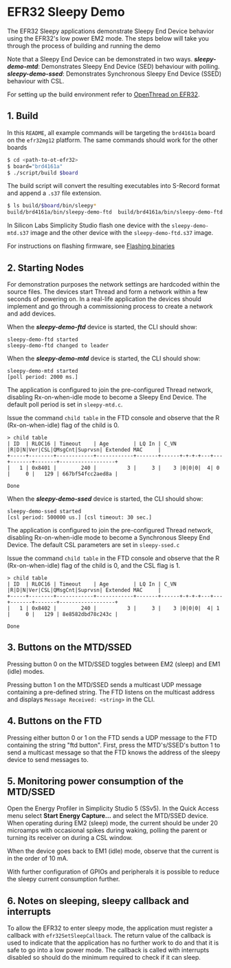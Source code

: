 # EFR32 Sleepy Demo

The EFR32 Sleepy applications demonstrate Sleepy End Device behavior using the EFR32's low power EM2 mode. The steps below will take you through the process of building and running the demo

Note that a Sleepy End Device can be demonstrated in two ways.
**_sleepy-demo-mtd_**: Demonstrates Sleepy End Device (SED) behaviour with polling.
**_sleepy-demo-ssed_**: Demonstrates Synchronous Sleepy End Device (SSED) behaviour with CSL.

For setting up the build environment refer to [OpenThread on EFR32](../../src/README.md).

## 1. Build

In this `README`, all example commands will be targeting the `brd4161a` board on the `efr32mg12` platform. The same commands should work for the other boards

```bash
$ cd <path-to-ot-efr32>
$ board="brd4161a"
$ ./script/build $board
```

The build script will convert the resulting executables into S-Record format and append a `.s37` file extension.

```bash
$ ls build/$board/bin/sleepy*
build/brd4161a/bin/sleepy-demo-ftd  build/brd4161a/bin/sleepy-demo-ftd.s37  build/brd4161a/bin/sleepy-demo-mtd  build/brd4161a/bin/sleepy-demo-mtd.s37
```

In Silicon Labs Simplicity Studio flash one device with the `sleepy-demo-mtd.s37` image and the other device with the `sleepy-demo-ftd.s37` image.

For instructions on flashing firmware, see [Flashing binaries](../../src/README.md#flashing-binaries)

## 2. Starting Nodes

For demonstration purposes the network settings are hardcoded within the source files. The devices start Thread and form a network within a few seconds of powering on. In a real-life application the devices should implement and go through a commissioning process to create a network and add devices.

When the **_sleepy-demo-ftd_** device is started, the CLI should show:

```
sleepy-demo-ftd started
sleepy-demo-ftd changed to leader
```

When the **_sleepy-demo-mtd_** device is started, the CLI should show:

```
sleepy-demo-mtd started
[poll period: 2000 ms.]
```

The application is configured to join the pre-configured Thread network, disabling Rx-on-when-idle mode to become a Sleepy End Device. The default poll period is set in `sleepy-mtd.c`.

Issue the command `child table` in the FTD console and observe that the R (Rx-on-when-idle) flag of the child is 0.

```
> child table
| ID  | RLOC16 | Timeout    | Age        | LQ In | C_VN |R|D|N|Ver|CSL|QMsgCnt|Suprvsn| Extended MAC     |
+-----+--------+------------+------------+-------+------+-+-+-+---+---+-------+-------+------------------+
|   1 | 0x8401 |        240 |          3 |     3 |    3 |0|0|0|  4| 0 |     0 |   129 | 667bf54fcc2aed8a |

Done
```

When the **_sleepy-demo-ssed_** device is started, the CLI should show:

```
sleepy-demo-ssed started
[csl period: 500000 us.] [csl timeout: 30 sec.]
```

The application is configured to join the pre-configured Thread network, disabling Rx-on-when-idle mode to become a Synchronous Sleepy End Device. The default CSL parameters are set in `sleepy-ssed.c`

Issue the command `child table` in the FTD console and observe that the R (Rx-on-when-idle) flag of the child is 0, and the CSL flag is 1.

```
> child table
| ID  | RLOC16 | Timeout    | Age        | LQ In | C_VN |R|D|N|Ver|CSL|QMsgCnt|Suprvsn| Extended MAC     |
+-----+--------+------------+------------+-------+------+-+-+-+---+---+-------+-------+------------------+
|   1 | 0x8402 |        240 |          3 |     3 |    3 |0|0|0|  4| 1 |     0 |   129 | 8e8582dbd78c243c |

Done
```

## 3. Buttons on the MTD/SSED

Pressing button 0 on the MTD/SSED toggles between EM2 (sleep) and EM1 (idle) modes.

Pressing button 1 on the MTD/SSED sends a multicast UDP message containing a pre-defined string. The FTD listens on the multicast address and displays `Message Received: <string>` in the CLI.

## 4. Buttons on the FTD

Pressing either button 0 or 1 on the FTD sends a UDP message to the FTD containing the string "ftd button". First, press the MTD's/SSED's button 1 to send a multicast message so that the FTD knows the address of the sleepy device to send messages to.

## 5. Monitoring power consumption of the MTD/SSED

Open the Energy Profiler in Simplicity Studio 5 (SSv5). In the Quick Access menu select **Start Energy Capture...** and select the MTD/SSED device. When operating during EM2 (sleep) mode, the current should be under 20 microamps with occasional spikes during waking, polling the parent or turning its receiver on during a CSL window.

When the device goes back to EM1 (idle) mode, observe that the current is in the order of 10 mA.

With further configuration of GPIOs and peripherals it is possible to reduce the sleepy current consumption further.

## 6. Notes on sleeping, sleepy callback and interrupts

To allow the EFR32 to enter sleepy mode, the application must register a callback with `efr32SetSleepCallback`. The return value of the callback is used to indicate that the application has no further work to do and that it is safe to go into a low power mode. The callback is called with interrupts disabled so should do the minimum required to check if it can sleep.
